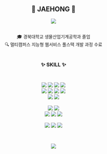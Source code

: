 <div align="center">

## 👋 JAEHONG 👋


</div>
<p align="center">
<a href="https://ethereal-family-424.notion.site/Hello-JaeHong-3dcaf1ac3430449badd1e62466591325"><img src="https://img.shields.io/badge/-Portfolio-000000?style=flat-square&logo=Notion&logoColor=white"/></a>
</p>
<br>

<div align="center">
🎓 경북대학교 생물산업기계공학과 졸업 <br>
🔍 멀티캠퍼스 지능형 웹서비스 풀스택 개발 과정 수료

<br />

<br>

<div align="center">

### ✨ SKILL ✨

<br>

<p>
    <img src="https://img.shields.io/badge/HTML-E34F26?style=flat-square&logo=HTML5&logoColor=white">
  <img src="https://img.shields.io/badge/CSS3-1572B6?style=flat-square&logo=CSS3&logoColor=white">
    <img src="https://img.shields.io/badge/JavaScript-F7DF1E?style=flat-square&logo=JavaScript&logoColor=white">
        <img src="https://img.shields.io/badge/TypeScript-3178C6?style=flat-square&logo=TypeScript&logoColor=white"> <br>
  <img src="https://img.shields.io/badge/React-61DAFB?style=flat-square&logo=React&logoColor=white">
  <img src="https://img.shields.io/badge/Redux-764ABC?style=flat-square&logo=Redux&logoColor=white">
    <img src="https://img.shields.io/badge/ReactQuery-FF4154?style=flat-square&logo=ReactQuery&logoColor=white">
        <img src="https://img.shields.io/badge/Recoil-61DAFB?style=flat-square&logo=Recoil&logoColor=white"><br>
    <img src="https://img.shields.io/badge/CSS Modules-000000?style=flat-square&logo=CSSModules&logoColor=white">
  <img src="https://img.shields.io/badge/Styled Components-DB7093?style=flat-square&logo=styledcomponents&logoColor=white"><br /><br />
      <img src="https://img.shields.io/badge/Node.js-339933?style=flat-square&logo=Node.js&logoColor=white">
  <img src="https://img.shields.io/badge/Express-000000?style=flat-square&logo=Express&logoColor=white"><br>
  <img src="https://img.shields.io/badge/MySQL-4479A1?style=flat-square&logo=MySQL&logoColor=white">
    <img src="https://img.shields.io/badge/MongoDB-47A248?style=flat-square&logo=MongoDB&logoColor=white">
  <img src="https://img.shields.io/badge/Firebase-FFCA28?style=flat-square&logo=Firebase&logoColor=white"><br /><br />
  <img src="https://img.shields.io/badge/GitHub-181717?style=flat-square&logo=GitHub&logoColor=white">
  <img src="https://img.shields.io/badge/Git-F05032?style=flat-square&logo=Git&logoColor=white">
  <img src="https://img.shields.io/badge/Notion-000000?style=flat-square&logo=Notion&logoColor=white">
</p>
<br><br>
 <img src="https://github-readme-stats.vercel.app/api/top-langs/?username=bohongu&layout=compact&hide=javascript,css,scss&theme=dracula&langs_count=8"/>

</div>
<br />
